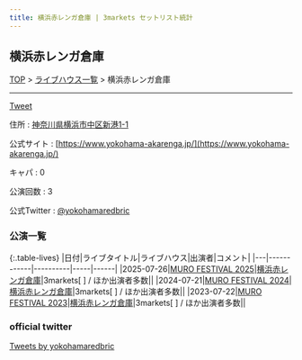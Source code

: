```yaml
---
title: 横浜赤レンガ倉庫 | 3markets セットリスト統計
---
```

## 横浜赤レンガ倉庫

[TOP](/setlist/) > [ライブハウス一覧](livehouses.html) > 横浜赤レンガ倉庫

___

<a href="https://twitter.com/share?ref_src=twsrc%5Etfw" data-text="3markets[ ]セットリスト > 横浜赤レンガ倉庫" class="twitter-share-button" data-via="3markets" data-hashtags="3markets" data-related="3markets" data-show-count="false">Tweet</a>

住所
:    <a href="https://www.google.co.jp/maps/search/%E7%A5%9E%E5%A5%88%E5%B7%9D%E7%9C%8C%E6%A8%AA%E6%B5%9C%E5%B8%82%E4%B8%AD%E5%8C%BA%E6%96%B0%E6%B8%AF1-1" rel="noopener noreferrer" target="_blank">神奈川県横浜市中区新港1-1</a>

公式サイト
:    [https://www.yokohama-akarenga.jp/](https://www.yokohama-akarenga.jp/)

キャパ
:    0

公演回数
: 3


公式Twitter
: <a href="https://twitter.com/yokohamaredbric">@yokohamaredbric</a>


### 公演一覧

{:.table-lives}
|日付|ライブタイトル|ライブハウス|出演者|コメント|
|---|------------|----------|-----|------|
|<span class="nowrap">2025-07-26</span>|[MURO FESTIVAL 2025](live210.html)|[横浜赤レンガ倉庫](livehouse062.html)|3markets[ ] / ほか出演者多数||
|<span class="nowrap">2024-07-21</span>|[MURO FESTIVAL 2024](live131.html)|[横浜赤レンガ倉庫](livehouse062.html)|3markets[ ] / ほか出演者多数||
|<span class="nowrap">2023-07-22</span>|[MURO FESTIVAL 2023](live071.html)|[横浜赤レンガ倉庫](livehouse062.html)|3markets[ ] / ほか出演者多数||




### official twitter

<a class="twitter-timeline" href="https://twitter.com/yokohamaredbric?ref_src=twsrc%5Etfw">Tweets by yokohamaredbric</a> <script async src="https://platform.twitter.com/widgets.js" charset="utf-8"></script>


<script async src="https://platform.twitter.com/widgets.js" charset="utf-8"></script>